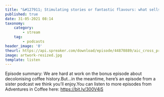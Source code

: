 ```yaml
---
title: "&#127911; Stimulating stories or fantastic flavours: what sells coffee?"
published: true
date: 31-05-2021 08:14
taxonomy:
    category:
        - stream
    tag:
        - podcasts
header_image: '0'
theurl: https://api.spreaker.com/download/episode/44870889/aic_cross_promo_edit_2.mp3
image: artwork-resized.jpg
template: listen
--- 
```

Episode summary: We are hard at work on the bonus episode about decolonising coffee history.But…in the meantime, here’s an episode from a sister podcast we think you’ll enjoy.You can listen to more episodes from Adventures in Coffee here: https://bit.ly/300V4jS
